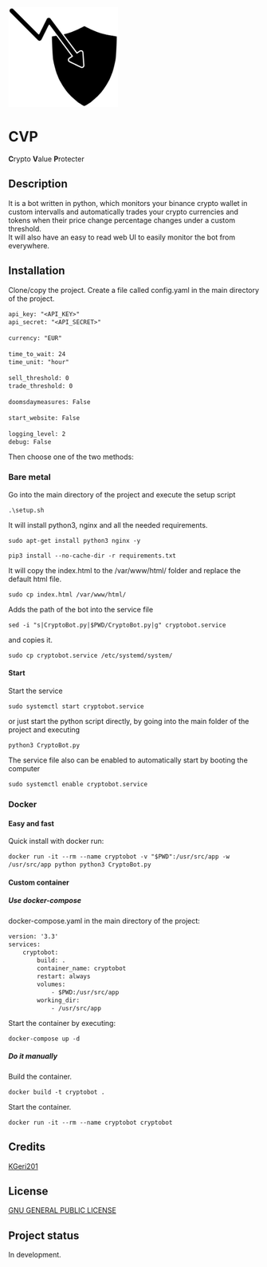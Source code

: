 <img src="CryptoValueProtecter.svg" alt="Crypto Value Protecter" height="200"/>  

# CVP
**C**rypto **V**alue **P**rotecter

## Description
It is a bot written in python, which monitors your binance crypto wallet in custom intervalls
and automatically trades your crypto currencies and tokens 
when their price change percentage changes under a custom threshold.  
It will also have an easy to read web UI to easily monitor the bot from everywhere.

## Installation
Clone/copy the project. 
Create a file called config.yaml in the main directory of the project.
```
api_key: "<API_KEY>"
api_secret: "<API_SECRET>"

currency: "EUR"

time_to_wait: 24
time_unit: "hour"

sell_threshold: 0
trade_threshold: 0

doomsdaymeasures: False

start_website: False

logging_level: 2
debug: False
```
Then choose one of the two methods:
### Bare metal
Go into the main directory of the project and execute the setup script
```
.\setup.sh
```
It will install python3, nginx and all the needed requirements.
```
sudo apt-get install python3 nginx -y
```
```
pip3 install --no-cache-dir -r requirements.txt
```
It will copy the index.html to the /var/www/html/ folder and replace the default html file.
```
sudo cp index.html /var/www/html/
```
Adds the path of the bot into the service file
```
sed -i "s|CryptoBot.py|$PWD/CryptoBot.py|g" cryptobot.service
```
and copies it.
```
sudo cp cryptobot.service /etc/systemd/system/
```
#### Start
Start the service
```
sudo systemctl start cryptobot.service
```
or just start the python script directly, by going into the main folder of the project and executing 
```
python3 CryptoBot.py
```
The service file also can be enabled to automatically start by booting the computer
```
sudo systemctl enable cryptobot.service
```
### Docker
#### Easy and fast
Quick install with docker run:
```
docker run -it --rm --name cryptobot -v "$PWD":/usr/src/app -w /usr/src/app python python3 CryptoBot.py
```
#### Custom container
##### Use docker-compose
docker-compose.yaml in the main directory of the project:
```
version: '3.3'
services:
    cryptobot:
        build: .
        container_name: cryptobot
        restart: always
        volumes:
            - $PWD:/usr/src/app
        working_dir: 
            - /usr/src/app
```
Start the container by executing:
```
docker-compose up -d
```
##### Do it manually
Build the container.
```
docker build -t cryptobot .
```
Start the container.
```
docker run -it --rm --name cryptobot cryptobot
```

## Credits
[KGeri201](https://github.com/KGeri201)

## License
[GNU GENERAL PUBLIC LICENSE](LICENSE)

## Project status
In development.

